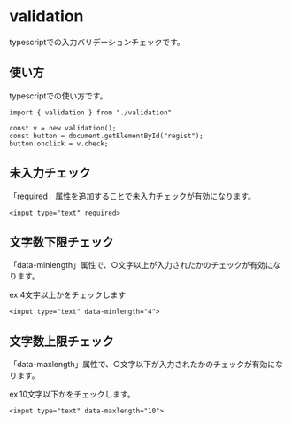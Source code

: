# validation

typescriptでの入力バリデーションチェックです。

## 使い方

typescriptでの使い方です。  

```
import { validation } from "./validation"

const v = new validation();
const button = document.getElementById("regist");
button.onclick = v.check;
```

## 未入力チェック

「required」属性を追加することで未入力チェックが有効になります。  

```html:sample
<input type="text" required>
```

## 文字数下限チェック

「data-minlength」属性で、○文字以上が入力されたかのチェックが有効になります。  
  
ex.4文字以上かをチェックします

```html:sample
<input type="text" data-minlength="4">
```

## 文字数上限チェック

「data-maxlength」属性で、○文字以下が入力されたかのチェックが有効になります。  

ex.10文字以下かをチェックします。

```html:sample
<input type="text" data-maxlength="10">
```